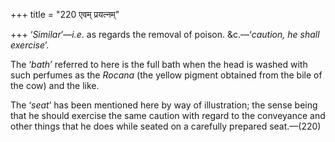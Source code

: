 +++
title = "220 एवम् प्रयत्नम्"

+++
‘*Similar*’—*i.e*. as regards the removal of poison. &c.—‘*caution, he
shall exercise*’.

The ‘*bath*’ referred to here is the full bath when the head is washed
with such perfumes as the *Rocana* (the yellow pigment obtained from the
bile of the cow) and the like.

The ‘*seat*’ has been mentioned here by way of illustration; the sense
being that he should exercise the same caution with regard to the
conveyance and other things that he does while seated on a carefully
prepared seat.—(220)


